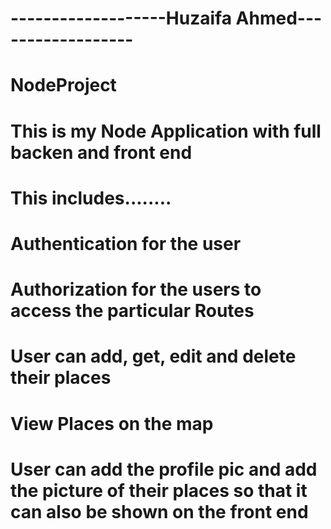 # -------------------Huzaifa Ahmed------------------


# NodeProject
# This is my Node Application with full backen and front end
# This includes........
# Authentication for the user
# Authorization for the users to access the particular Routes
# User can add, get, edit and delete their places
# View Places on the map
# User can add the profile pic and add the picture of their places so that it can also be shown on the front end
